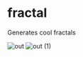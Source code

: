 # fractal

Generates cool fractals

![out](https://user-images.githubusercontent.com/68155222/111202304-f2c16200-8580-11eb-8f06-e68b86928545.gif)
![out (1)](https://user-images.githubusercontent.com/68155222/111202406-11275d80-8581-11eb-8209-8546b6d85539.gif)
